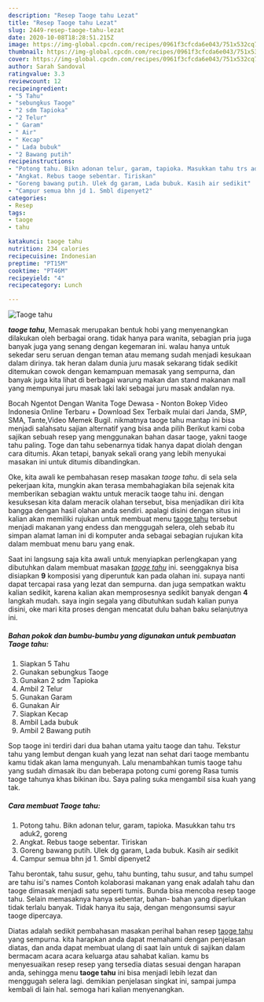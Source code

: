 ```yaml
---
description: "Resep Taoge tahu Lezat"
title: "Resep Taoge tahu Lezat"
slug: 2449-resep-taoge-tahu-lezat
date: 2020-10-08T18:28:51.215Z
image: https://img-global.cpcdn.com/recipes/0961f3cfcda6e043/751x532cq70/taoge-tahu-foto-resep-utama.jpg
thumbnail: https://img-global.cpcdn.com/recipes/0961f3cfcda6e043/751x532cq70/taoge-tahu-foto-resep-utama.jpg
cover: https://img-global.cpcdn.com/recipes/0961f3cfcda6e043/751x532cq70/taoge-tahu-foto-resep-utama.jpg
author: Sarah Sandoval
ratingvalue: 3.3
reviewcount: 12
recipeingredient:
- "5 Tahu"
- "sebungkus Taoge"
- "2 sdm Tapioka"
- "2 Telur"
- " Garam"
- " Air"
- " Kecap"
- " Lada bubuk"
- "2 Bawang putih"
recipeinstructions:
- "Potong tahu. Bikn adonan telur, garam, tapioka. Masukkan tahu trs aduk2, goreng"
- "Angkat. Rebus taoge sebentar. Tiriskan"
- "Goreng bawang putih. Ulek dg garam, Lada bubuk. Kasih air sedikit"
- "Campur semua bhn jd 1. Smbl dipenyet2"
categories:
- Resep
tags:
- taoge
- tahu

katakunci: taoge tahu 
nutrition: 234 calories
recipecuisine: Indonesian
preptime: "PT15M"
cooktime: "PT46M"
recipeyield: "4"
recipecategory: Lunch

---
```



![Taoge tahu](https://img-global.cpcdn.com/recipes/0961f3cfcda6e043/751x532cq70/taoge-tahu-foto-resep-utama.jpg)

<b><i>taoge tahu</i></b>, Memasak merupakan bentuk hobi yang menyenangkan dilakukan oleh berbagai orang. tidak hanya para wanita, sebagian pria juga banyak juga yang senang dengan kegemaran ini. walau hanya untuk sekedar seru seruan dengan teman atau memang sudah menjadi kesukaan dalam dirinya. tak heran dalam dunia juru masak sekarang tidak sedikit ditemukan cowok dengan kemampuan memasak yang sempurna, dan banyak juga kita lihat di berbagai warung makan dan stand makanan mall yang mempunyai juru masak laki laki sebagai juru masak andalan nya.

Bocah Ngentot Dengan Wanita Toge Dewasa - Nonton Bokep Video Indonesia Online Terbaru + Download Sex Terbaik mulai dari Janda, SMP, SMA, Tante,Video Memek Bugil. nikmatnya taoge tahu mantap ini bisa menjadi salahsatu sajian alternatif yang bisa anda pilih Berikut kami coba sajikan sebuah resep yang menggunakan bahan dasar taoge, yakni taoge tahu paling. Toge dan tahu sebenarnya tidak hanya dapat diolah dengan cara ditumis. Akan tetapi, banyak sekali orang yang lebih menyukai masakan ini untuk ditumis dibandingkan.

Oke, kita awali ke pembahasan resep masakan <i>taoge tahu</i>. di sela sela pekerjaan kita, mungkin akan terasa membahagiakan bila sejenak kita memberikan sebagian waktu untuk meracik taoge tahu ini. dengan kesuksesan kita dalam meracik olahan tersebut, bisa menjadikan diri kita bangga dengan hasil olahan anda sendiri. apalagi disini dengan situs ini kalian akan memiliki rujukan untuk membuat menu <u>taoge tahu</u> tersebut menjadi makanan yang endess dan menggugah selera, oleh sebab itu simpan alamat laman ini di komputer anda sebagai sebagian rujukan kita dalam membuat menu baru yang enak.


Saat ini langsung saja kita awali untuk menyiapkan perlengkapan yang dibutuhkan dalam membuat masakan <u><i>taoge tahu</i></u> ini. seenggaknya bisa disiapkan <b>9</b> komposisi yang diperuntuk kan pada olahan ini. supaya nanti dapat tercapai rasa yang lezat dan sempurna. dan juga sempatkan waktu kalian sedikit, karena kalian akan memprosesnya sedikit banyak dengan <b>4</b> langkah mudah. saya ingin segala yang dibutuhkan sudah kalian punya disini, oke mari kita proses dengan mencatat dulu bahan baku selanjutnya ini.

<!--inarticleads1-->

##### Bahan pokok dan bumbu-bumbu yang digunakan untuk pembuatan Taoge tahu:

1. Siapkan 5 Tahu
1. Gunakan sebungkus Taoge
1. Gunakan 2 sdm Tapioka
1. Ambil 2 Telur
1. Gunakan  Garam
1. Gunakan  Air
1. Siapkan  Kecap
1. Ambil  Lada bubuk
1. Ambil 2 Bawang putih


Sop taoge ini terdiri dari dua bahan utama yaitu taoge dan tahu. Tekstur tahu yang lembut dengan kuah yang lezat nan sehat dari taoge membantu kamu tidak akan lama mengunyah. Lalu menambahkan tumis taoge tahu yang sudah dimasak ibu dan beberapa potong cumi goreng Rasa tumis taoge tahunya khas bikinan ibu. Saya paling suka mengambil sisa kuah yang tak. 

<!--inarticleads2-->

##### Cara membuat Taoge tahu:

1. Potong tahu. Bikn adonan telur, garam, tapioka. Masukkan tahu trs aduk2, goreng
1. Angkat. Rebus taoge sebentar. Tiriskan
1. Goreng bawang putih. Ulek dg garam, Lada bubuk. Kasih air sedikit
1. Campur semua bhn jd 1. Smbl dipenyet2


Tahu berontak, tahu susur, gehu, tahu bunting, tahu susur, and tahu sumpel are tahu isi&#39;s names Contoh kolaborasi makanan yang enak adalah tahu dan taoge dimasak menjadi satu seperti tumis. Bunda bisa mencoba resep taoge tahu. Selain memasaknya hanya sebentar, bahan- bahan yang diperlukan tidak terlalu banyak. Tidak hanya itu saja, dengan mengonsumsi sayur taoge dipercaya. 

Diatas adalah sedikit pembahasan masakan perihal bahan resep <u>taoge tahu</u> yang sempurna. kita harapkan anda dapat memahami dengan penjelasan diatas, dan anda dapat membuat ulang di saat lain untuk di sajikan dalam bermacam acara acara keluarga atau sahabat kalian. kamu bs menyesuaikan resep resep yang tersedia diatas sesuai dengan harapan anda, sehingga menu <b>taoge tahu</b> ini bisa menjadi lebih lezat dan menggugah selera lagi. demikian penjelasan singkat ini, sampai jumpa kembali di lain hal. semoga hari kalian menyenangkan.
